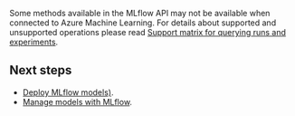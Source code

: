 Some methods available in the MLflow API may not be available when connected to Azure Machine Learning. For details about supported and unsupported operations please read [Support matrix for querying runs and experiments](how-to-track-experiments-mlflow.md#support-matrix-for-querying-runs-and-experiments).

## Next steps

* [Deploy MLflow models)](how-to-deploy-mlflow-models.md).
* [Manage models with MLflow](how-to-manage-models-mlflow.md).
